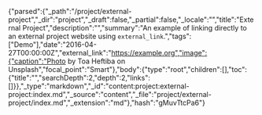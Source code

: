 {"parsed":{"_path":"/project/external-project","_dir":"project","_draft":false,"_partial":false,"_locale":"","title":"External Project","description":"","summary":"An example of linking directly to an external project website using `external_link`.","tags":["Demo"],"date":"2016-04-27T00:00:00Z","external_link":"https://example.org","image":{"caption":"Photo by Toa Heftiba on Unsplash","focal_point":"Smart"},"body":{"type":"root","children":[],"toc":{"title":"","searchDepth":2,"depth":2,"links":[]}},"_type":"markdown","_id":"content:project:external-project:index.md","_source":"content","_file":"project/external-project/index.md","_extension":"md"},"hash":"gMuvTtcPa6"}